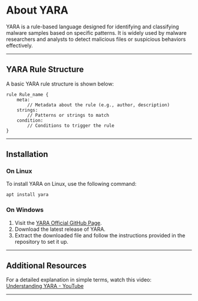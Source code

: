 # About YARA

YARA is a rule-based language designed for identifying and classifying malware samples based on specific patterns. It is widely used by malware researchers and analysts to detect malicious files or suspicious behaviors effectively.

---

## YARA Rule Structure

A basic YARA rule structure is shown below:

```yara
rule Rule_name {
    meta:
        // Metadata about the rule (e.g., author, description)
    strings:
        // Patterns or strings to match
    condition:
        // Conditions to trigger the rule
}
```

---

## Installation

### On Linux
To install YARA on Linux, use the following command:
```bash
apt install yara
```

### On Windows
1. Visit the [YARA Official GitHub Page](https://github.com/VirusTotal/yara).
2. Download the latest release of YARA.
3. Extract the downloaded file and follow the instructions provided in the repository to set it up.

---

## Additional Resources

For a detailed explanation in simple terms, watch this video:  
[Understanding YARA - YouTube](https://youtu.be/LQnfjwAgCnE?si=RjLIZYNzz3XwAVHt)

---
